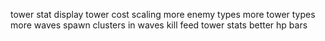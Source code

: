 tower stat display
tower cost scaling
more enemy types
more tower types
more waves
spawn clusters in waves
kill feed
tower stats
better hp bars